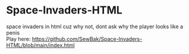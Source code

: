 # Space-Invaders-HTML
space invaders in html cuz why not, dont ask why the player looks like a penis  
Play here: https://github.com/SewBak/Space-Invaders-HTML/blob/main/index.html
